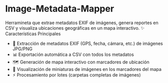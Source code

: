 # Image-Metadata-Mapper
Herramineta que extrae metadatos EXIF de imágenes, genera reportes en CSV y visualiza ubicaciones geográficas en un mapa interactivo.
✨ Características Principales

- 📸 Extracción de metadatos EXIF (GPS, fecha, cámara, etc.) de imágenes JPG/PNG
- 📊 Exportación automática a CSV con todos los metadatos
- 🗺️ Generación de mapa interactivo con marcadores de ubicación
- 📌 Visualización de miniaturas de imágenes en los marcadores del mapa
- ⚡ Procesamiento por lotes (carpetas completas de imágenes)
